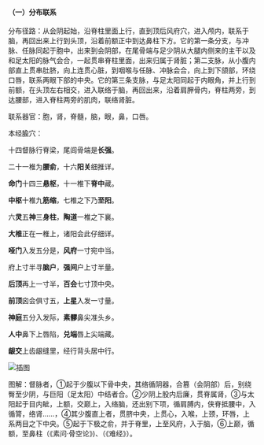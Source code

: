 #### （一）分布联系

分布径路：从会阴起始，沿脊柱里面上行，直到顶后风府穴，进入颅内，联系于脑，再回出来上行到头顶，沿着前额正中到达鼻柱下方。它的第一条分支，与冲脉、任脉同起于胞中，出来到会阴部，在尾骨端与足少阴从大腿内侧来的主干以及和足太阳的脉气会合，一起贯串脊柱里面，出来归属于肾脏；第二支脉，从小腹内部直上贯串肚脐，向上连贯心脏，到咽喉与任脉、冲脉会合，向上到下颌部，环绕口唇，联系两眼下部的中央。它的第三条支脉，与足太阳同起于内眼角，并上行到前额，在头顶左右相交，进入联络于脑，再回出来，沿着肩胛骨内，脊柱两旁，到达腰部，进入脊柱两旁的肌肉，联络肾脏。

联系器官：胞，肾，脊髓，脑，眼，鼻，口唇。

本经腧穴：

十四督脉行脊梁，尾闾骨端是**长强**。

二十一椎为**腰俞**，十六**阳关**细推详。

**命门**十四三**悬枢**，十一椎下**脊中**藏。

**中枢**十椎九**筋缩**，七椎之下乃**至阳**。

六**灵**五**神**三**身柱**，**陶道**一椎之下襄。

**大椎**正在一椎上，诸阳会此仔细详。

**哑门**入发五分是，**风府**一寸宛中当。

府上寸半寻**脑户**，**强间**户上寸半量。

**后顶**再上一寸半，**百会**七寸顶中央。

**前顶**囟会俱寸五，**上星**入发一寸量。

**神庭**五分入发际，**素髎**鼻尖准头乡。

**人中**鼻下上唇陷，**兑端**唇上尖端藏。

**龈交**上齿龈缝里，经行背头居中行。

![插图](./img/图133.jpg)

图解：督脉者，①起于少腹以下骨中央，其络循阴器，合篡（会阴部）后，别绕臀至少阴，与巨阳（足太阳）中结者合。②少阴上股内后廉，贯脊属肾，③与太阳起于目内眦，上额，交巅上，入络脑，还出别下项，循肩膊内，侠脊抵腰中，入循膂，络肾……，④其少腹直上者，贯脐中央，上贯心，入喉，上颈，环唇，上系两目之下中央。⑤起于下极之俞，并于脊里，上至风府，入于脑，⑥上巅，循额，至鼻柱（《素问·骨空论》)、（《难经》）。
